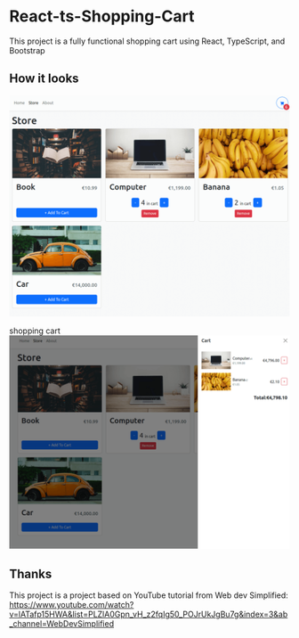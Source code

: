 # React-ts-Shopping-Cart

This project is a fully functional shopping cart using React, TypeScript, and Bootstrap


## How it looks
![image](https://github.com/susizhang/React-ts-Shopping-Cart/blob/main/src/assets/ts-shopping-cart1%20.png)


shopping cart
![image](https://github.com/susizhang/React-ts-Shopping-Cart/blob/main/src/assets/ts-shopping-cart2%20.png)


## Thanks

This project is a project based on YouTube tutorial from Web dev Simplified:
https://www.youtube.com/watch?v=lATafp15HWA&list=PLZlA0Gpn_vH_z2fqIg50_POJrUkJgBu7g&index=3&ab_channel=WebDevSimplified
